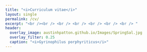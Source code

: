 ```yaml
---
title: "<i>Curriculum vitae</i>"
layout: single
permalink: /cv/
excerpt: "<br /><br /> <br /> <br /> <br /> <br /> <br /> "
header:
  overlay_image: austinhpatton.github.io/Images/SpringSal.jpg
  overlay_filter: 0.25
  caption: "<i>Gyrinophilus porphyriticus</i>"
---
```

<img src="https://github.com/austinhpatton/austinhpatton.github.io/Images/A_Patton_CV_12-9-16-1.png/" alt="">
<img src="https://github.com/austinhpatton/austinhpatton.github.io/Images/A_Patton_CV_12-9-16-2.png/" alt="">
<img src="https://github.com/austinhpatton/austinhpatton.github.io/Images/A_Patton_CV_12-9-16-3.png/" alt="">

